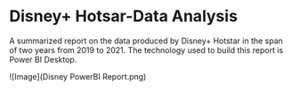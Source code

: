 # Disney+ Hotsar-Data Analysis
A summarized report on the data produced by Disney+ Hotstar in the span of two years from 2019 to 2021.
The technology used to build this report is Power BI Desktop.

![Image](Disney PowerBI Report.png)
